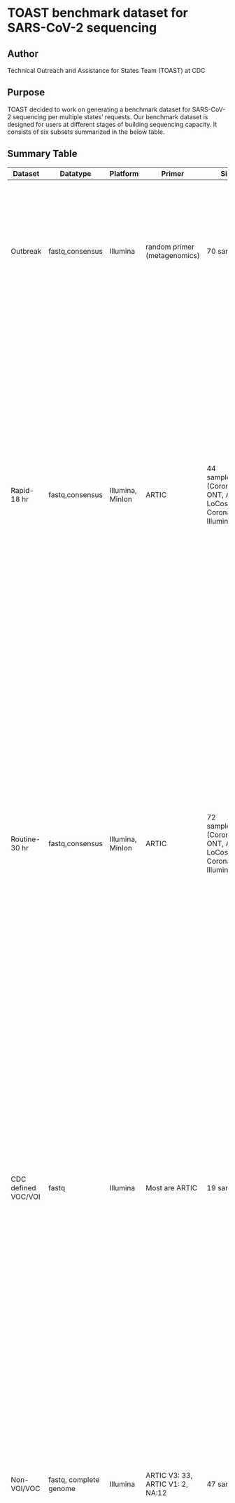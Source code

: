 # TOAST benchmark dataset for SARS-CoV-2 sequencing

## Author
Technical Outreach and Assistance for States Team (TOAST) at CDC

## Purpose
TOAST decided to work on generating a benchmark dataset for SARS-CoV-2 sequencing per multiple states’ requests. Our benchmark dataset is designed for users at different stages of building sequencing capacity. 
It consists of six subsets summarized in the below table.

## Summary Table
| Dataset  | Datatype | Platform | Primer | Size | Application |
| ------------- | ------------- | ------------- | ------------- | ------------- | ------------- |
| Outbreak  | fastq,consensus  | Illumina  | random primer (metagenomics)  | 70 samples  | This dataset is an outbreak with three introductions. It’s suitable for labs to understand the features of virus transmission during the real outbreak. [Dataset1](https://github.com/globalmicrobialidentifier-WG3/datasets/blob/master/datasets/sarscov2-SNF-A.tsv) is generated from [Lemieux et al., 2020](https://science.sciencemag.org/content/371/6529/eabe3261) .       |
| Rapid-18 hr | fastq,consensus  | Illumina, MinIon  | ARTIC | 44 samples*3 (CoronaHiT-ONT, ARTIC LoCost, CoronaHiT-Illumina)| This dataset is consisted of Illumina and MinIon sequencing data using 18 hr wet lab protocol (ARTIC LoCost or CoronaHiT). It is suitable for labs to understand the effect of wet lab protocols on the sequencing data and downstream analysis. Due to shorter processing time, they are suitable for being applied under the outbreak setting. Also suitable for labs who consider about automation. [Dataset2](https://github.com/globalmicrobialidentifier-WG3/datasets/blob/master/datasets/sars-cov-2-coronahit-rapid.tsv) is generated from [Baker et al.,2021](https://genomemedicine.biomedcentral.com/articles/10.1186/s13073-021-00839-5).   |
| Routine-30 hr  |  fastq,consensus  | Illumina, MinIon | ARTIC  | 72 samples*3 (CoronaHiT-ONT, ARTIC LoCost, CoronaHiT-Illumina)  | This dataset is consisted of Illumina and MinIon sequencing data using 30 hr wet lab protocol (ARTIC LoCost or CoronaHiT). It is suitable for labs to understand the effect of wet lab protocols on the sequencing data and downstream analysis. Due to longer processing time, they are suitable for being applied under the weekly surveillance setting. Also suitable for labs who consider about automation. [Dataset3](https://github.com/globalmicrobialidentifier-WG3/datasets/blob/master/datasets/sars-cov-2-coronahit-routine.tsv) is generated from [Baker et al.,2021](https://genomemedicine.biomedcentral.com/articles/10.1186/s13073-021-00839-5).  |
| CDC defined VOC/VOI  | fastq | Illumina  | Most are  ARTIC  | 19 samples | This dataset is consisted of representative genomes from 11 VOI/VOC lineages (B.1.1.7, B.1.351, B.1.427, B.1.429, P.1, B.1.525, B.1.526, B.1.526.1, P.2, B.1.617.1, B.1.617.2) with the CDC define spike protein mutations (till 05/30/2021). They are suitable for labs to compare different bioinformatics pipelines or validate any analysis parameter change. [Dataset4](https://github.com/daisy0223/misc/blob/main/Dataset4.tsv) is generated from data mining of publicly available data. |
| Non-VOI/VOC  | fastq, complete genome  | Illumina | ARTIC V3: 33, ARTIC V1: 2, NA:12  |  47 samples  | This dataset is consisted of 47 samples from unique non-VOI/VOC lineages. Due to the existence of close genomes, they are suitable for all labs to evaluate the quality of consensus, comparing different bioinformatics pipelines or validating any analysis parameter change. [Dataset5](https://github.com/daisy0223/misc/blob/main/Dataset5.tsv) is generated from data mining of publicly available data.|
| Bad genomes  | fastq | Illumina   | ARTIC  | 17 samples  | This dataset is consisted of bad sequencing data. They are suitable for new labs to understand possible scenarios of sequencing failures, therefore establish necessary quality management and control system. It covers frameshifts which would always fail VADR, low breadth of coverage, human contamination, 100 Ns in a row of a consensus, amplicon dropout, and non-template control. [Dataset6] is generated by CDC internal collaborators.|
